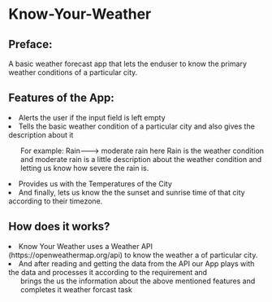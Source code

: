 # Know-Your-Weather
<h2>Preface:</h2>
A basic weather forecast app that lets the enduser to know the primary weather conditions of a particular city.
<br>
<h2>Features of the App:</h2>
<li>Alerts the user if the input field is left empty</li>
<li>Tells the basic weather condition of a particular city and also gives the description about it </li>
     <ul> For example: Rain---> moderate rain here Rain is the weather condition and moderate rain is a little description about the weather condition and letting us know how 
                               severe the rain is.</ul>
<li> Provides us with the Temperatures of the City </li>
<li>And finally, lets us know the the sunset and sunrise time of that city according to their timezone.</li>


<h2>How does it works?</h2>
<li>Know Your Weather uses a Weather API (https://openweathermap.org/api) to know the weather a of particular city. </li>
<li>And after reading and getting the data from the API our App plays with the data and processes it according to the requirement and                                                   <ul> brings the us the information about the above mentioned features and completes it weather forcast task </ul>
